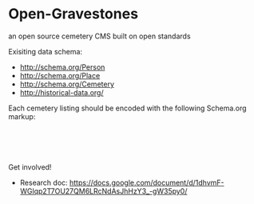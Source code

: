 Open-Gravestones
================

an open source cemetery CMS built on open standards

Exisiting data schema:
* http://schema.org/Person
* http://schema.org/Place
* http://schema.org/Cemetery
* http://historical-data.org/

Each cemetery listing should be encoded with the following Schema.org markup:

<code>
<div itemscope itemtype="http://schema.org/Type" itemid="http://schema.org/Cemetery">
   <link itemprop="subClassOf" href="http://schema.org/CivicStructure"/>
</div>
</code>

Get involved!
* Research doc: https://docs.google.com/document/d/1dhvmF-WGlqp2T7OU27QM6LRcNdAsJhHzY3_-gW35py0/
